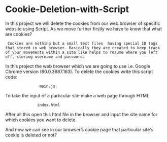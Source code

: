 # Cookie-Deletion-with-Script

In this project we will delete the cookies from our web browser of specific website using Script.
As we move further firstly we have to know that what are cookies?

     Cookies are nothing but a small text files  having special ID tags that stored in web browser. Basically they are created to keep track    of your movements within a site like helps to resume where you left off, storing username and password.
In this project the web browser which we are going to use i.e. Google Chrome version (80.0.3987.163).
To delete the cookies write this script code:

                   main.js
To take the input of a particular site make a web page through HTML
                     
                  index.html

After all this open this html file in the browser and input the site name for which cookies you want to delete.

And now we can see in our browser’s cookie page that particular site’s cookie is deleted or not?
